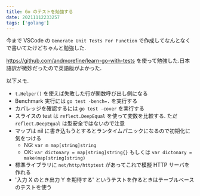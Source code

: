 ```yaml
---
title: Go のテストを勉強する
date: 20211112233257
tags: ['golang']
---
```


今まで VSCode の `Generate Unit Tests For Function` で作成してなんとなくで書いてたけどちゃんと勉強した.

https://github.com/andmorefine/learn-go-with-tests を使って勉強した.日本語訳が微妙だったので英語版がよかった.

以下メモ.
- `t.Helper()` を使えば失敗した行が関数呼び出し側になる
- Benchmark 実行には `go test -bench=.` を実行する
- カバレッジを確認するには `go test -cover` を実行する
- スライスの test は `reflect.DeepEqual` を使って変数を比較する. ただ `reflect.DeepEqual` は型安全ではないので注意
- マップは nil に書き込もうとするとランタイムパニックになるので初期化に気をつける
  - NG: `var m map[string]string`
  - OK: `var dictonary = map[string]string{}` もしくは `var dictonary = make(map[string]string)`
- 標準ライブラリに `net/http/httptest` があってこれで模擬 HTTP サーバを作れる
- '入力 X のとき出力 Y を期待する' というテストを作るときはテーブルベースのテストを使う
